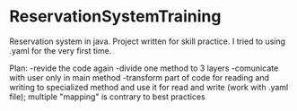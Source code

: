 # ReservationSystemTraining
Reservation system in java. Project written for skill practice. I tried to using .yaml for the very first time.

Plan:
-revide the code again
-divide one method to 3 layers
-comunicate with user only in main method
-transform part of code for reading and writing to specialized method and use it for read and write (work with .yaml file); multiple "mapping" is contrary to best practices
